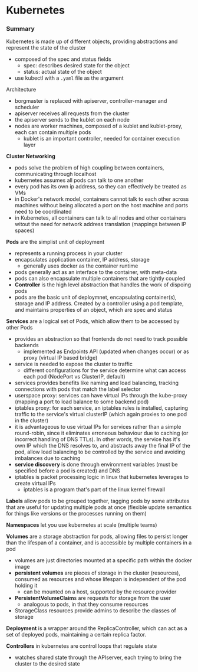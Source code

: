 # Kubernetes
### Summary
Kubernetes is made up of different objects, providing abstractions and represent the state of the cluster
- composed of the spec and status fields
  - spec: describes desired state for the object
  - status: actual state of the object 
- use kubectl with a `.yaml` file as the argument

Architecture
- borgmaster is replaced with apiserver, controller-manager and scheduler
- apiserver receives all requests from the cluster
- the apiserver sends to the kublet on each node
- nodes are worker machines, composed of a kublet and kublet-proxy, each can contain multiple pods
  - kublet is an important controller, needed for container execution layer

**Cluster Networking** 
- pods solve the problem of high coupling between containers, communicating through localhost
- kubernetes assumes all pods can talk to one another
- every pod has its own ip address, so they can effectively be treated as VMs 
- in Docker's network model, containers cannot talk to each other across machines without being allocated a port on the host machine and ports need to be coordinated
- in Kubernetes, all containers can talk to all nodes and other containers witout the need for network address translation (mappings between IP spaces)

**Pods** are the simplist unit of deployment
- represents a running process in your cluster
- encapsulates application container, IP address, storage
  - generally uses docker as the container runtime
- pods generally act as an interface to the container, with meta-data
- pods can also encapsulate multiple containers that are tightly coupled
- **Controller** is the high level abstraction that handles the work of dispoing pods
- pods are the basic unit of deploymnet, encapsulating container(s), storage and IP address. Created by a controller using a pod template, and maintains properties of an object, which are spec and status

**Services** are a logical set of Pods, which allow them to be accessed by other Pods
- provides an abstraction so that frontends do not need to track possible backends
  - implemented as Endpoints API (updated when changes occur) or as proxy (virtual IP based bridge)
- service is needed to expose the cluster to traffic
  - different configurations for the service determine what can access each pod (NodePort vs ClusterIP, default)
- services provides benefits like naming and load balancing, tracking connections with pods that match the label selector
- userspace proxy: services can have virtual IPs through the kube-proxy (mapping a port to load balance to some backend pod)
- iptables proxy: for each service, an iptables rules is installed, capturing traffic to the service's virtual clusterIP (which again proxies to one pod in the cluster)
- it is advantageous to use virtual IPs for services rather than a simple round-robin, since it eliminates erroneous behaviour due to caching (or incorrect handling of DNS TTLs). In other words, the service has it's own IP which the DNS resolves to, and abstracts away the final IP of the pod, allow load balancing to be controlled by the service and avoiding imbalances due to caching
- **service discovery** is done through environment variables (must be specified before a pod is created) and DNS 
- iptables is packet processing logic in linux that kubernetes leverages to create virtual IPs 
  - iptables is a program that's part of the linux kernel firewall

**Labels** allow pods to be grouped together, tagging pods by some attributes that are useful for updating multiple pods at once (flexible update semantics for things like versions or the processes running on them)

**Namespaces** let you use kubernetes at scale (multiple teams)

**Volumes** are a storage abstraction for pods, allowing files to persist longer than the lifespan of a container, and is accessible by multiple containers in a pod
- volumes are just directories mounted at a specific path within the docker image
- **persistent volumes** are pieces of storage in the cluster (resources), consumed as resources and whose lifespan is independent of the pod holding it
  - can be mounted on a host, supported by the resource provider
- **PersistentVolumeClaim**s are requests for storage from the user
  - analogous to pods, in that they consume resources
- StorageClass resources provide admins to describe the classes of storage 

**Deployment** is a wrapper around the ReplicaController, which can act as a set of deployed pods, maintaining a certain replica factor.

**Controllers** in kubernetes are control loops that regulate state 
- watches shared state through the APIserver, each trying to bring the cluster to the desired state
